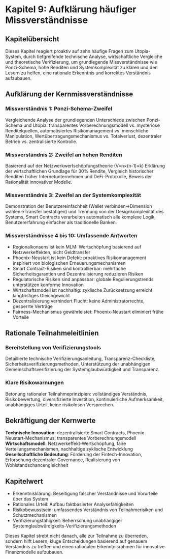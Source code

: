 # Kapitel 9: Aufklärung häufiger Missverständnisse

## Kapitelübersicht

Dieses Kapitel reagiert proaktiv auf zehn häufige Fragen zum Utopia-System, durch tiefgreifende technische Analyse, wirtschaftliche Vergleiche und theoretische Verifizierung, um grundlegende Missverständnisse wie Ponzi-Schema, hohe Renditen und Systemkomplexität zu klären und den Lesern zu helfen, eine rationale Erkenntnis und korrektes Verständnis aufzubauen.

## Aufklärung der Kernmissverständnisse

### Missverständnis 1: Ponzi-Schema-Zweifel

Vergleichende Analyse der grundlegenden Unterschiede zwischen Ponzi-Schema und Utopia: transparentes Vorberechnungsmodell vs. mysteriöse Renditelquellen, automatisiertes Risikomanagement vs. menschliche Manipulation, Wertübertragungsmechanismus vs. Totalverlust, dezentraler Betrieb vs. zentralisierte Kontrolle.

### Missverständnis 2: Zweifel an hohen Renditen

Basierend auf der Netzwerkwertschöpfungstheorie (V=n×(n-1)×k) Erklärung der wirtschaftlichen Grundlage für 30% Rendite, Vergleich historischer Renditen früher Internetunternehmen und DeFi-Protokolle, Beweis der Rationalität innovativer Modelle.

### Missverständnis 3: Zweifel an der Systemkomplexität

Demonstration der Benutzereinfachheit (Wallet verbinden→Dimension wählen→Transfer bestätigen) und Trennung von der Designkomplexität des Systems, Smart Contracts verarbeiten automatisch alle komplexe Logik, Benutzererfahrung einfacher als traditionelle Banken.

### Missverständnisse 4 bis 10: Umfassende Antworten

- Regionalkonsens ist kein MLM: Wertschöpfung basierend auf Netzwerkeffekten, nicht Geldtransfer
- Phoenix-Neustart ist kein Defekt: proaktives Risikomanagement inspiriert von biologischen Erneuerungsmechanismen
- Smart Contract-Risiken sind kontrollierbar: mehrfache Sicherheitsgarantien und Dezentralisierung reduzieren Risiken
- Regulatorische Risiken sind anpassbar: globale Regulierungstrends unterstützen konforme Innovation
- Wirtschaftsmodell ist nachhaltig: zyklische Zurücksetzung erreicht langfristiges Gleichgewicht
- Dezentralisierung verhindert Flucht: keine Administratorrechte, gesperrte Verträge
- Fairness-Mechanismus gewährleistet: Phoenix-Neustart eliminiert frühe Vorteile

## Rationale Teilnahmeleitlinien

### Bereitstellung von Verifizierungstools

Detaillierte technische Verifizierungsanleitung, Transparenz-Checkliste, Sicherheitsverifizierungsmethoden, Unterstützung der unabhängigen Gemeinschaftsverifizierung der Systemglaubwürdigkeit und Transparenz.

### Klare Risikowarnungen

Betonung rationaler Teilnahmeprinzipien: vollständiges Verständnis, Risikobewertung, diversifizierte Investition, kontinuierliche Aufmerksamkeit, unabhängiges Urteil, keine risikolosen Versprechen.

## Bekräftigung der Kernwerte

**Technische Innovation**: dezentralisierte Smart Contracts, Phoenix-Neustart-Mechanismus, transparentes Vorberechnungsmodell  
**Wirtschaftsmodell**: Netzwerkeffekt-Wertschöpfung, faire Verteilungsmechanismen, nachhaltige zyklische Entwicklung  
**Gesellschaftliche Bedeutung**: Förderung der Fintech-Innovation, Erforschung dezentraler Governance, Realisierung von Wohlstandschancengleichheit

## Kapitelwert

- Erkenntnisklärung: Beseitigung falscher Verständnisse und Vorurteile über das System
- Rationales Urteil: Aufbau faktbasierter Analysefähigkeiten
- Risikobewusstsein: umfassendes Verständnis von Teilnahmerisiken und Schutzmechanismen
- Verifizierungsfähigkeit: Beherrschung unabhängiger Systemglaubwürdigkeits-Verifizierungsmethoden

Dieses Kapitel strebt nicht danach, alle zur Teilnahme zu überreden, sondern hilft Lesern, kluge Entscheidungen basierend auf genauem Verständnis zu treffen und einen rationalen Erkenntnisrahmen für innovative Finanzmodelle aufzubauen.